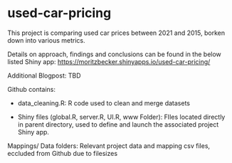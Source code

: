 # used-car-pricing

This project is comparing used car prices between 2021 and 2015, borken down into various metrics.

Details on approach, findings and conclusions can be found in the below listed Shiny app:
https://moritzbecker.shinyapps.io/used-car-pricing/

Additional Blogpost:
TBD

Github contains:
- data_cleaning.R: R code used to clean and merge datasets

- Shiny files (global.R, server.R, UI.R, www Folder): FIles located directly in parent directory, used to define and launch the associated project Shiny app.

Mappings/ Data folders: Relevant project data and mapping csv files, eccluded from Github due to filesizes

